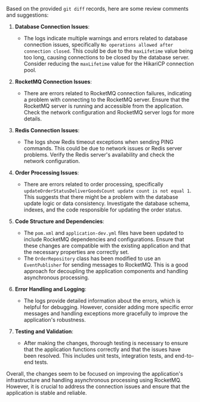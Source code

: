 Based on the provided `git diff` records, here are some review comments and suggestions:

1. **Database Connection Issues**:
   - The logs indicate multiple warnings and errors related to database connection issues, specifically `No operations allowed after connection closed`. This could be due to the `maxLifetime` value being too long, causing connections to be closed by the database server. Consider reducing the `maxLifetime` value for the HikariCP connection pool.

2. **RocketMQ Connection Issues**:
   - There are errors related to RocketMQ connection failures, indicating a problem with connecting to the RocketMQ server. Ensure that the RocketMQ server is running and accessible from the application. Check the network configuration and RocketMQ server logs for more details.

3. **Redis Connection Issues**:
   - The logs show Redis timeout exceptions when sending PING commands. This could be due to network issues or Redis server problems. Verify the Redis server's availability and check the network configuration.

4. **Order Processing Issues**:
   - There are errors related to order processing, specifically `updateOrderStatusDeliverGoodsCount update count is not equal 1`. This suggests that there might be a problem with the database update logic or data consistency. Investigate the database schema, indexes, and the code responsible for updating the order status.

5. **Code Structure and Dependencies**:
   - The `pom.xml` and `application-dev.yml` files have been updated to include RocketMQ dependencies and configurations. Ensure that these changes are compatible with the existing application and that the necessary properties are correctly set.
   - The `OrderRepository` class has been modified to use an `EventPublisher` for sending messages to RocketMQ. This is a good approach for decoupling the application components and handling asynchronous processing.

6. **Error Handling and Logging**:
   - The logs provide detailed information about the errors, which is helpful for debugging. However, consider adding more specific error messages and handling exceptions more gracefully to improve the application's robustness.

7. **Testing and Validation**:
   - After making the changes, thorough testing is necessary to ensure that the application functions correctly and that the issues have been resolved. This includes unit tests, integration tests, and end-to-end tests.

Overall, the changes seem to be focused on improving the application's infrastructure and handling asynchronous processing using RocketMQ. However, it is crucial to address the connection issues and ensure that the application is stable and reliable.